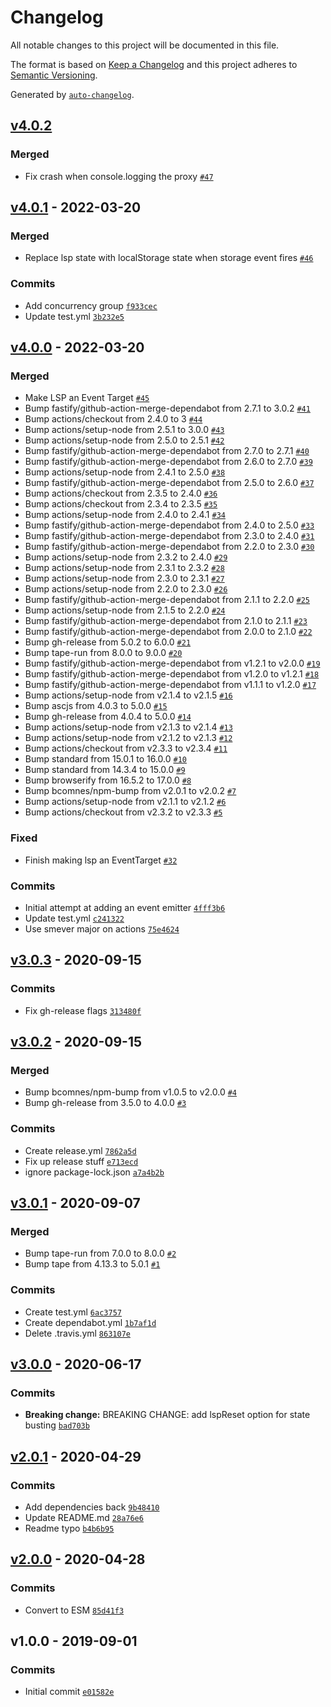 # Changelog

All notable changes to this project will be documented in this file.

The format is based on [Keep a Changelog](https://keepachangelog.com/en/1.0.0/)
and this project adheres to [Semantic Versioning](https://semver.org/spec/v2.0.0.html).

Generated by [`auto-changelog`](https://github.com/CookPete/auto-changelog).

## [v4.0.2](https://github.com/bcomnes/local-storage-proxy/compare/v4.0.1...v4.0.2)

### Merged

- Fix crash when console.logging the proxy [`#47`](https://github.com/bcomnes/local-storage-proxy/pull/47)

## [v4.0.1](https://github.com/bcomnes/local-storage-proxy/compare/v4.0.0...v4.0.1) - 2022-03-20

### Merged

- Replace lsp state with localStorage state when storage event fires [`#46`](https://github.com/bcomnes/local-storage-proxy/pull/46)

### Commits

- Add concurrency group [`f933cec`](https://github.com/bcomnes/local-storage-proxy/commit/f933cec71c5194b9293decae45ed84edde104228)
- Update test.yml [`3b232e5`](https://github.com/bcomnes/local-storage-proxy/commit/3b232e59b05812d99cda19c109046f4b5977dc44)

## [v4.0.0](https://github.com/bcomnes/local-storage-proxy/compare/v3.0.3...v4.0.0) - 2022-03-20

### Merged

- Make LSP an Event Target [`#45`](https://github.com/bcomnes/local-storage-proxy/pull/45)
- Bump fastify/github-action-merge-dependabot from 2.7.1 to 3.0.2 [`#41`](https://github.com/bcomnes/local-storage-proxy/pull/41)
- Bump actions/checkout from 2.4.0 to 3 [`#44`](https://github.com/bcomnes/local-storage-proxy/pull/44)
- Bump actions/setup-node from 2.5.1 to 3.0.0 [`#43`](https://github.com/bcomnes/local-storage-proxy/pull/43)
- Bump actions/setup-node from 2.5.0 to 2.5.1 [`#42`](https://github.com/bcomnes/local-storage-proxy/pull/42)
- Bump fastify/github-action-merge-dependabot from 2.7.0 to 2.7.1 [`#40`](https://github.com/bcomnes/local-storage-proxy/pull/40)
- Bump fastify/github-action-merge-dependabot from 2.6.0 to 2.7.0 [`#39`](https://github.com/bcomnes/local-storage-proxy/pull/39)
- Bump actions/setup-node from 2.4.1 to 2.5.0 [`#38`](https://github.com/bcomnes/local-storage-proxy/pull/38)
- Bump fastify/github-action-merge-dependabot from 2.5.0 to 2.6.0 [`#37`](https://github.com/bcomnes/local-storage-proxy/pull/37)
- Bump actions/checkout from 2.3.5 to 2.4.0 [`#36`](https://github.com/bcomnes/local-storage-proxy/pull/36)
- Bump actions/checkout from 2.3.4 to 2.3.5 [`#35`](https://github.com/bcomnes/local-storage-proxy/pull/35)
- Bump actions/setup-node from 2.4.0 to 2.4.1 [`#34`](https://github.com/bcomnes/local-storage-proxy/pull/34)
- Bump fastify/github-action-merge-dependabot from 2.4.0 to 2.5.0 [`#33`](https://github.com/bcomnes/local-storage-proxy/pull/33)
- Bump fastify/github-action-merge-dependabot from 2.3.0 to 2.4.0 [`#31`](https://github.com/bcomnes/local-storage-proxy/pull/31)
- Bump fastify/github-action-merge-dependabot from 2.2.0 to 2.3.0 [`#30`](https://github.com/bcomnes/local-storage-proxy/pull/30)
- Bump actions/setup-node from 2.3.2 to 2.4.0 [`#29`](https://github.com/bcomnes/local-storage-proxy/pull/29)
- Bump actions/setup-node from 2.3.1 to 2.3.2 [`#28`](https://github.com/bcomnes/local-storage-proxy/pull/28)
- Bump actions/setup-node from 2.3.0 to 2.3.1 [`#27`](https://github.com/bcomnes/local-storage-proxy/pull/27)
- Bump actions/setup-node from 2.2.0 to 2.3.0 [`#26`](https://github.com/bcomnes/local-storage-proxy/pull/26)
- Bump fastify/github-action-merge-dependabot from 2.1.1 to 2.2.0 [`#25`](https://github.com/bcomnes/local-storage-proxy/pull/25)
- Bump actions/setup-node from 2.1.5 to 2.2.0 [`#24`](https://github.com/bcomnes/local-storage-proxy/pull/24)
- Bump fastify/github-action-merge-dependabot from 2.1.0 to 2.1.1 [`#23`](https://github.com/bcomnes/local-storage-proxy/pull/23)
- Bump fastify/github-action-merge-dependabot from 2.0.0 to 2.1.0 [`#22`](https://github.com/bcomnes/local-storage-proxy/pull/22)
- Bump gh-release from 5.0.2 to 6.0.0 [`#21`](https://github.com/bcomnes/local-storage-proxy/pull/21)
- Bump tape-run from 8.0.0 to 9.0.0 [`#20`](https://github.com/bcomnes/local-storage-proxy/pull/20)
- Bump fastify/github-action-merge-dependabot from v1.2.1 to v2.0.0 [`#19`](https://github.com/bcomnes/local-storage-proxy/pull/19)
- Bump fastify/github-action-merge-dependabot from v1.2.0 to v1.2.1 [`#18`](https://github.com/bcomnes/local-storage-proxy/pull/18)
- Bump fastify/github-action-merge-dependabot from v1.1.1 to v1.2.0 [`#17`](https://github.com/bcomnes/local-storage-proxy/pull/17)
- Bump actions/setup-node from v2.1.4 to v2.1.5 [`#16`](https://github.com/bcomnes/local-storage-proxy/pull/16)
- Bump ascjs from 4.0.3 to 5.0.0 [`#15`](https://github.com/bcomnes/local-storage-proxy/pull/15)
- Bump gh-release from 4.0.4 to 5.0.0 [`#14`](https://github.com/bcomnes/local-storage-proxy/pull/14)
- Bump actions/setup-node from v2.1.3 to v2.1.4 [`#13`](https://github.com/bcomnes/local-storage-proxy/pull/13)
- Bump actions/setup-node from v2.1.2 to v2.1.3 [`#12`](https://github.com/bcomnes/local-storage-proxy/pull/12)
- Bump actions/checkout from v2.3.3 to v2.3.4 [`#11`](https://github.com/bcomnes/local-storage-proxy/pull/11)
- Bump standard from 15.0.1 to 16.0.0 [`#10`](https://github.com/bcomnes/local-storage-proxy/pull/10)
- Bump standard from 14.3.4 to 15.0.0 [`#9`](https://github.com/bcomnes/local-storage-proxy/pull/9)
- Bump browserify from 16.5.2 to 17.0.0 [`#8`](https://github.com/bcomnes/local-storage-proxy/pull/8)
- Bump bcomnes/npm-bump from v2.0.1 to v2.0.2 [`#7`](https://github.com/bcomnes/local-storage-proxy/pull/7)
- Bump actions/setup-node from v2.1.1 to v2.1.2 [`#6`](https://github.com/bcomnes/local-storage-proxy/pull/6)
- Bump actions/checkout from v2.3.2 to v2.3.3 [`#5`](https://github.com/bcomnes/local-storage-proxy/pull/5)

### Fixed

- Finish making lsp an EventTarget [`#32`](https://github.com/bcomnes/local-storage-proxy/issues/32)

### Commits

- Initial attempt at adding an event emitter [`4fff3b6`](https://github.com/bcomnes/local-storage-proxy/commit/4fff3b65d2eaea5b2e786642fcc2c54e6b64459a)
- Update test.yml [`c241322`](https://github.com/bcomnes/local-storage-proxy/commit/c2413227abbab3dc78e0124ddb05a783fb8ebad7)
- Use smever major on actions [`75e4624`](https://github.com/bcomnes/local-storage-proxy/commit/75e462416b941347dbaca0c2c65a338e354a4448)

## [v3.0.3](https://github.com/bcomnes/local-storage-proxy/compare/v3.0.2...v3.0.3) - 2020-09-15

### Commits

- Fix gh-release flags [`313480f`](https://github.com/bcomnes/local-storage-proxy/commit/313480f3db8a4831cddfc4a67592013944e95a5c)

## [v3.0.2](https://github.com/bcomnes/local-storage-proxy/compare/v3.0.1...v3.0.2) - 2020-09-15

### Merged

- Bump bcomnes/npm-bump from v1.0.5 to v2.0.0 [`#4`](https://github.com/bcomnes/local-storage-proxy/pull/4)
- Bump gh-release from 3.5.0 to 4.0.0 [`#3`](https://github.com/bcomnes/local-storage-proxy/pull/3)

### Commits

- Create release.yml [`7862a5d`](https://github.com/bcomnes/local-storage-proxy/commit/7862a5d134ef6f6f99028be1825eb5bea28877d1)
- Fix up release stuff [`e713ecd`](https://github.com/bcomnes/local-storage-proxy/commit/e713ecda5114a8583c0d8fe833fbfed7eee9bbfc)
- ignore package-lock.json [`a7a4b2b`](https://github.com/bcomnes/local-storage-proxy/commit/a7a4b2b97deb348a0d785026c8c83bf244e3eb7a)

## [v3.0.1](https://github.com/bcomnes/local-storage-proxy/compare/v3.0.0...v3.0.1) - 2020-09-07

### Merged

- Bump tape-run from 7.0.0 to 8.0.0 [`#2`](https://github.com/bcomnes/local-storage-proxy/pull/2)
- Bump tape from 4.13.3 to 5.0.1 [`#1`](https://github.com/bcomnes/local-storage-proxy/pull/1)

### Commits

- Create test.yml [`6ac3757`](https://github.com/bcomnes/local-storage-proxy/commit/6ac375706309f0d02f62175d56f78c3f2b69a8fc)
- Create dependabot.yml [`1b7af1d`](https://github.com/bcomnes/local-storage-proxy/commit/1b7af1de4bf297c037c03e0ef9c8bdca81135688)
- Delete .travis.yml [`863107e`](https://github.com/bcomnes/local-storage-proxy/commit/863107e1c00bc90e9b9aa855b63324b7c87e3406)

## [v3.0.0](https://github.com/bcomnes/local-storage-proxy/compare/v2.0.1...v3.0.0) - 2020-06-17

### Commits

- **Breaking change:** BREAKING CHANGE: add lspReset option for state busting [`bad703b`](https://github.com/bcomnes/local-storage-proxy/commit/bad703b7efdf99db62b6bfc1798651b0a3aa8a25)

## [v2.0.1](https://github.com/bcomnes/local-storage-proxy/compare/v2.0.0...v2.0.1) - 2020-04-29

### Commits

- Add dependencies back [`9b48410`](https://github.com/bcomnes/local-storage-proxy/commit/9b484102cd732ac85590413171fb0bc7c035bbac)
- Update README.md [`28a76e6`](https://github.com/bcomnes/local-storage-proxy/commit/28a76e6b0d32d29752d91eb4b444d8187692b188)
- Readme typo [`b4b6b95`](https://github.com/bcomnes/local-storage-proxy/commit/b4b6b950c578e901883e05ed657e50e069781fbd)

## [v2.0.0](https://github.com/bcomnes/local-storage-proxy/compare/v1.0.0...v2.0.0) - 2020-04-28

### Commits

- Convert to ESM [`85d41f3`](https://github.com/bcomnes/local-storage-proxy/commit/85d41f36316004c590c0793d3b813404c4181a47)

## v1.0.0 - 2019-09-01

### Commits

- Initial commit [`e01582e`](https://github.com/bcomnes/local-storage-proxy/commit/e01582e7dce695690c0e9aa9f1c7c2bb4122bd4d)
